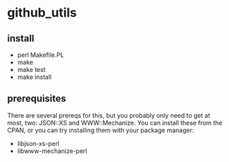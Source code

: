 # github_utils

## install
* perl Makefile.PL
* make
* make test
* make install

## prerequisites
There are several prereqs for this, but you probably only need to
get at most, two: JSON::XS and WWW::Mechanize.  You can install these
from the CPAN, or you can try installing them with your package manager:
* libjson-xs-perl
* libwww-mechanize-perl
